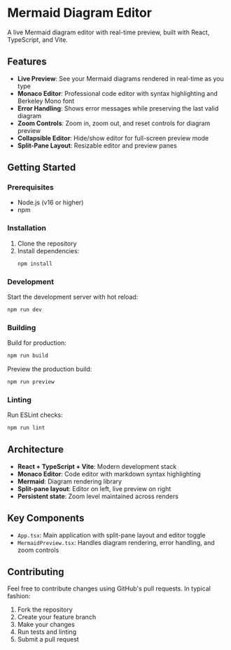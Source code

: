 # Mermaid Diagram Editor

A live Mermaid diagram editor with real-time preview, built with React, TypeScript, and Vite.

## Features

- **Live Preview**: See your Mermaid diagrams rendered in real-time as you type
- **Monaco Editor**: Professional code editor with syntax highlighting and Berkeley Mono font
- **Error Handling**: Shows error messages while preserving the last valid diagram
- **Zoom Controls**: Zoom in, zoom out, and reset controls for diagram preview
- **Collapsible Editor**: Hide/show editor for full-screen preview mode
- **Split-Pane Layout**: Resizable editor and preview panes

## Getting Started

### Prerequisites

- Node.js (v16 or higher)
- npm

### Installation

1. Clone the repository
2. Install dependencies:
   ```bash
   npm install
   ```

### Development

Start the development server with hot reload:
```bash
npm run dev
```

### Building

Build for production:
```bash
npm run build
```

Preview the production build:
```bash
npm run preview
```

### Linting

Run ESLint checks:
```bash
npm run lint
```

## Architecture

- **React + TypeScript + Vite**: Modern development stack
- **Monaco Editor**: Code editor with markdown syntax highlighting
- **Mermaid**: Diagram rendering library
- **Split-pane layout**: Editor on left, live preview on right
- **Persistent state**: Zoom level maintained across renders

## Key Components

- `App.tsx`: Main application with split-pane layout and editor toggle
- `MermaidPreview.tsx`: Handles diagram rendering, error handling, and zoom controls

## Contributing

Feel free to contribute changes using GitHub's pull requests. In typical fashion:

1. Fork the repository
2. Create your feature branch
3. Make your changes
4. Run tests and linting
5. Submit a pull request
